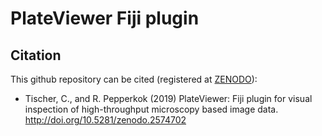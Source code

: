 # PlateViewer Fiji plugin

## Citation

This github repository can be cited (registered at [ZENODO](https://zenodo.org/)):
- Tischer, C., and R. Pepperkok (2019) PlateViewer: Fiji plugin for visual inspection of high-throughput microscopy based image data. http://doi.org/10.5281/zenodo.2574702
